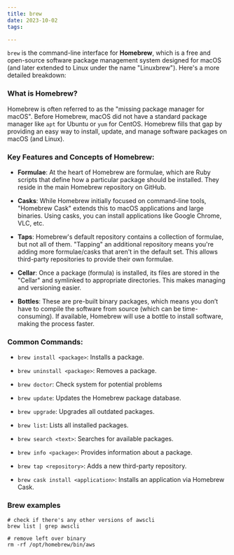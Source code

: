 ```yaml
---
title: brew
date: 2023-10-02
tags:

---
```


`brew` is the command-line interface for **Homebrew**, which is a free and open-source software package management system designed for macOS (and later extended to Linux under the name "Linuxbrew"). Here's a more detailed breakdown:

### **What is Homebrew?**

Homebrew is often referred to as the "missing package manager for macOS". Before Homebrew, macOS did not have a standard package manager like `apt` for Ubuntu or `yum` for CentOS. Homebrew fills that gap by providing an easy way to install, update, and manage software packages on macOS (and Linux).

### **Key Features and Concepts of Homebrew**:

- **Formulae**: At the heart of Homebrew are formulae, which are Ruby scripts that define how a particular package should be installed. They reside in the main Homebrew repository on GitHub.

- **Casks**: While Homebrew initially focused on command-line tools, "Homebrew Cask" extends this to macOS applications and large binaries. Using casks, you can install applications like Google Chrome, VLC, etc.

- **Taps**: Homebrew's default repository contains a collection of formulae, but not all of them. "Tapping" an additional repository means you're adding more formulae/casks that aren't in the default set. This allows third-party repositories to provide their own formulae.

- **Cellar**: Once a package (formula) is installed, its files are stored in the "Cellar" and symlinked to appropriate directories. This makes managing and versioning easier.

- **Bottles**: These are pre-built binary packages, which means you don’t have to compile the software from source (which can be time-consuming). If available, Homebrew will use a bottle to install software, making the process faster.

### **Common Commands**:

- `brew install <package>`: Installs a package.

- `brew uninstall <package>`: Removes a package.

- `brew doctor`: Check system for potential problems

- `brew update`: Updates the Homebrew package database.

- `brew upgrade`: Upgrades all outdated packages.

- `brew list`: Lists all installed packages.

- `brew search <text>`: Searches for available packages.

- `brew info <package>`: Provides information about a package.

- `brew tap <repository>`: Adds a new third-party repository.

- `brew cask install <application>`: Installs an application via Homebrew Cask.

### Brew examples

```shell
# check if there's any other versions of awscli
brew list | grep awscli

# remove left over binary
rm -rf /opt/homebrew/bin/aws
```

### 

